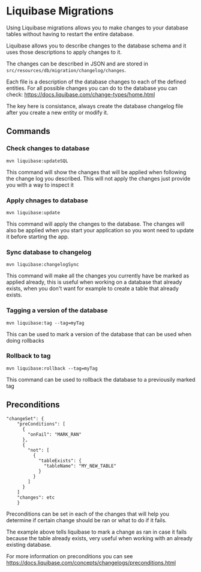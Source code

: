 # Liquibase Migrations

Using Liquibase migrations allows you to make changes to your database tables without having to restart the entire database.

Liquibase allows you to describe changes to the database schema and it uses those descriptions to apply changes to it.

The changes can be described in JSON and are stored in `src/resources/db/migration/changelog/changes`.

Each file is a description of the database changes to each of the defined entities. For all possible changes you can do to the database you can check: https://docs.liquibase.com/change-types/home.html

The key here is consistance, always create the database changelog file after you create a new entity or modify it.

## Commands

### Check changes to database

```
mvn liquibase:updateSQL
```

This command will show the changes that will be applied when following the change log you described. This will not apply the changes just provide you with a way to inspect it

### Apply chnages to database

```
mvn liquibase:update
```

This command will apply the changes to the database. The changes will also be applied when you start your application so you wont need to update it before starting the app.

### Sync database to changelog

```
mvn liquibase:changelogSync
```

This command will make all the changes you currently have be marked as applied already, this is useful when working on a database that already exists, when you don't want for example to create a table that already exists.

### Tagging a version of the database

```
mvn liquibase:tag --tag=myTag
```

This can be used to mark a version of the database that can be used when doing rollbacks

### Rollback to tag

```
mvn liquibase:rollback --tag=myTag
```

This command can be used to rollback the database to a previousily marked tag

## Preconditions

```
"changeSet": {
    "preConditions": [
      {
        "onFail": "MARK_RAN"
      },
      {
        "not": [
          {
            "tableExists": {
              "tableName": "MY_NEW_TABLE"
            }
          }
        ]
      }
    ]
    "changes": etc
    }
```

Preconditions can be set in each of the changes that will help you determine if certain change should be ran or what to do if it fails.

The example above tells liquibase to mark a change as ran in case it fails because the table already exists, very useful when working with an already existing database.

For more information on preconditions you can see https://docs.liquibase.com/concepts/changelogs/preconditions.html
